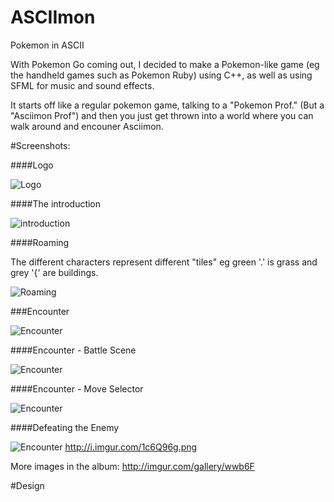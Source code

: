 # ASCIImon
Pokemon in ASCII 

With Pokemon Go coming out, I decided to make a Pokemon-like game (eg the handheld games such as Pokemon Ruby) using C++, as well as using SFML for music and sound effects.

It starts off like a regular pokemon game, talking to a "Pokemon Prof." (But a "Asciimon Prof") and then you just get thrown into a world where you can walk around and encouner Asciimon.

#Screenshots:

####Logo

![Logo](http://i.imgur.com/G3qBfeo.png "Logo")

####The introduction

![introduction](http://i.imgur.com/NJMcx5J.png "introduction")

####Roaming

The different characters represent different "tiles" eg green '.' is grass and grey '{' are buildings.

![Roaming](http://i.imgur.com/VvFosbH.png "Roaming")

###Encounter

![Encounter](http://i.imgur.com/S8Yu7w3.png "Encounter")

####Encounter - Battle Scene

![Encounter](http://i.imgur.com/tgLc8oW.png "Encounter")

####Encounter - Move Selector

![Encounter](http://i.imgur.com/DdesqXO.png "Encounter")


####Defeating the Enemy

![Encounter](http://i.imgur.com/S8Yu7w3.png "Encounter")
http://i.imgur.com/1c6Q96g.png


More images in the album: http://imgur.com/gallery/wwb6F

#Design

